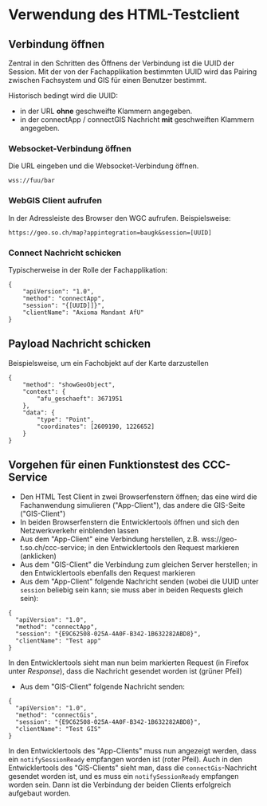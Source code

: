 # Verwendung des HTML-Testclient

## Verbindung öffnen

Zentral in den Schritten des Öffnens der Verbindung ist die UUID der Session.
Mit der von der Fachapplikation bestimmten UUID wird das Pairing zwischen 
Fachsystem und GIS für einen Benutzer bestimmt.

Historisch bedingt wird die UUID:
* in der URL **ohne** geschweifte Klammern angegeben.
* in der connectApp / connectGIS Nachricht **mit** geschweiften Klammern angegeben.

### Websocket-Verbindung öffnen

Die URL eingeben und die Websocket-Verbindung öffnen.

    wss://fuu/bar

### WebGIS Client aufrufen

In der Adressleiste des Browser den WGC aufrufen. Beispielsweise:

    https://geo.so.ch/map?appintegration=baugk&session=[UUID]

### Connect Nachricht schicken

Typischerweise in der Rolle der Fachapplikation:

    {
        "apiVersion": "1.0",
        "method": "connectApp",
        "session": "{[UUID]]}",
        "clientName": "Axioma Mandant AfU"
    }
    
## Payload Nachricht schicken

Beispielsweise, um ein Fachobjekt auf der Karte darzustellen

    {
        "method": "showGeoObject",
        "context": {
            "afu_geschaeft": 3671951
        },
        "data": {
            "type": "Point",
            "coordinates": [2609190, 1226652]
        }
    }

## Vorgehen für einen Funktionstest des CCC-Service

* Den HTML Test Client in zwei Browserfenstern öffnen;
  das eine wird die Fachanwendung simulieren ("App-Client"),
  das andere die GIS-Seite ("GIS-Client")
* In beiden Browserfenstern die Entwicklertools öffnen
  und sich den Netzwerkverkehr einblenden lassen
* Aus dem "App-Client" eine Verbindung herstellen,
  z.B. wss://geo-t.so.ch/ccc-service;
  in den Entwicklertools den Request markieren (anklicken)
* Aus dem "GIS-Client" die Verbindung zum gleichen Server herstellen;
  in den Entwicklertools ebenfalls den Request markieren
* Aus dem "App-Client" folgende Nachricht senden
  (wobei die UUID unter `session` beliebig sein kann;
  sie muss aber in beiden Requests gleich sein):
```
{
  "apiVersion": "1.0",
  "method": "connectApp",
  "session": "{E9C62508-025A-4A0F-B342-1B632282ABD8}",
  "clientName": "Test app"
}

```
  In den Entwicklertools sieht man nun beim markierten Request
  (in Firefox unter *Response*), dass die Nachricht gesendet worden ist
  (grüner Pfeil)
* Aus dem "GIS-Client" folgende Nachricht senden:
```
{
  "apiVersion": "1.0",
  "method": "connectGis",
  "session": "{E9C62508-025A-4A0F-B342-1B632282ABD8}",
  "clientName": "Test GIS"
}
```

In den Entwicklertools des "App-Clients" muss nun angezeigt werden,
dass ein `notifySessionReady` empfangen worden ist (roter Pfeil).
Auch in den Entwicklertools des "GIS-Clients" sieht man,
dass die `connectGis`-Nachricht gesendet worden ist,
und es muss ein `notifySessionReady` empfangen worden sein.
Dann ist die Verbindung der beiden Clients erfolgreich aufgebaut worden.
